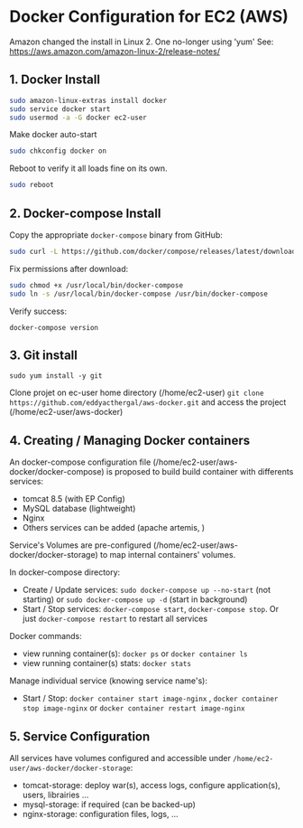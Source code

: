 # Docker Configuration for EC2 (AWS)

Amazon changed the install in Linux 2. One no-longer using 'yum'
See: https://aws.amazon.com/amazon-linux-2/release-notes/

## 1. Docker Install

```sh
sudo amazon-linux-extras install docker
sudo service docker start
sudo usermod -a -G docker ec2-user
```

Make docker auto-start

```sh
sudo chkconfig docker on
```

Reboot to verify it all loads fine on its own.

```sh
sudo reboot
```

## 2. Docker-compose Install

Copy the appropriate `docker-compose` binary from GitHub:

```sh
sudo curl -L https://github.com/docker/compose/releases/latest/download/docker-compose-`uname -s`-`uname -m` | sudo tee /usr/local/bin/docker-compose > /dev/null
```

Fix permissions after download: 

```sh
sudo chmod +x /usr/local/bin/docker-compose
sudo ln -s /usr/local/bin/docker-compose /usr/bin/docker-compose
```

Verify success: 

`docker-compose version`


## 3. Git install

`sudo yum install -y git`

Clone projet on ec-user home directory (/home/ec2-user) `git clone https://github.com/eddyacthergal/aws-docker.git` and access the project (/home/ec2-user/aws-docker)

## 4. Creating / Managing Docker containers

An docker-compose configuration file (/home/ec2-user/aws-docker/docker-compose) is proposed to build build container with differents services:
 - tomcat 8.5 (with EP Config)
 - MySQL database (lightweight)
 - Nginx
 - Others services can be added (apache artemis, )

Service's Volumes are pre-configured (/home/ec2-user/aws-docker/docker-storage) to map internal containers' volumes.

In docker-compose directory:
 - Create / Update services: `sudo docker-compose up --no-start` (not starting) or `sudo docker-compose up -d` (start in background)
 - Start / Stop services: `docker-compose start`, `docker-compose stop`. Or just `docker-compose restart` to restart all services

Docker commands:
 - view running container(s): `docker ps`  or `docker container ls` 
 - view running container(s) stats: `docker stats`  

Manage individual service (knowing service name's):
 - Start / Stop:  `docker container start image-nginx` , `docker container stop image-nginx`  or `docker container restart image-nginx` 
 

## 5. Service Configuration

All services have volumes configured and accessible under `/home/ec2-user/aws-docker/docker-storage`:
 - tomcat-storage: deploy war(s), access logs, configure application(s), users, librairies ...
 - mysql-storage: if required (can be backed-up)
 - nginx-storage: configuration files, logs, ...

